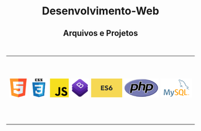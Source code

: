 <h1 align="center"> Desenvolvimento-Web </h1>
<h2 align="center"> Arquivos e Projetos </h2>
<br>
<hr>
<br>
<h2 align="center">
<a><img width=50px height=50px src='https://github.com/dev-roliveira/Desenvolvimento-Web/blob/master/Assets/html5.png'></a>
<a><img width=50px height=50px src='https://github.com/dev-roliveira/Desenvolvimento-Web/blob/master/Assets/css3.png'></a>
<a><img width=50px height=50px src='https://github.com/dev-roliveira/Desenvolvimento-Web/blob/master/Assets/js.png'></a>
<a><img width=50px height=50px src='https://github.com/dev-roliveira/Desenvolvimento-Web/blob/master/Assets/bootstrap_stack.png'></a>
<a><img height=50px src='https://github.com/dev-roliveira/Desenvolvimento-Web/blob/master/Assets/es6.jpeg'></a>
<a><img height=50px src='https://github.com/dev-roliveira/Desenvolvimento-Web/blob/master/Assets/php.png'></a>
<a><img height=50px src='https://github.com/dev-roliveira/Desenvolvimento-Web/blob/master/Assets/mysql.png'></a>
</p>
<br><hr><br>
